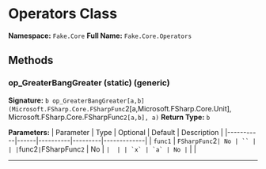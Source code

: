# Operators Class

**Namespace:** `Fake.Core`
**Full Name:** `Fake.Core.Operators`

## Methods

### op_GreaterBangGreater (static) (generic)

**Signature:** `b op_GreaterBangGreater[a,b](Microsoft.FSharp.Core.FSharpFunc`2[a,Microsoft.FSharp.Core.Unit], Microsoft.FSharp.Core.FSharpFunc`2[a,b], a)`
**Return Type:** `b`

**Parameters:**
| Parameter | Type | Optional | Default | Description |
|-----------|------|----------|---------|-------------|
| `func1` | `FSharpFunc`2` | No | `` |  |
| `func2` | `FSharpFunc`2` | No | `` |  |
| `x` | `a` | No | `` |  |

---